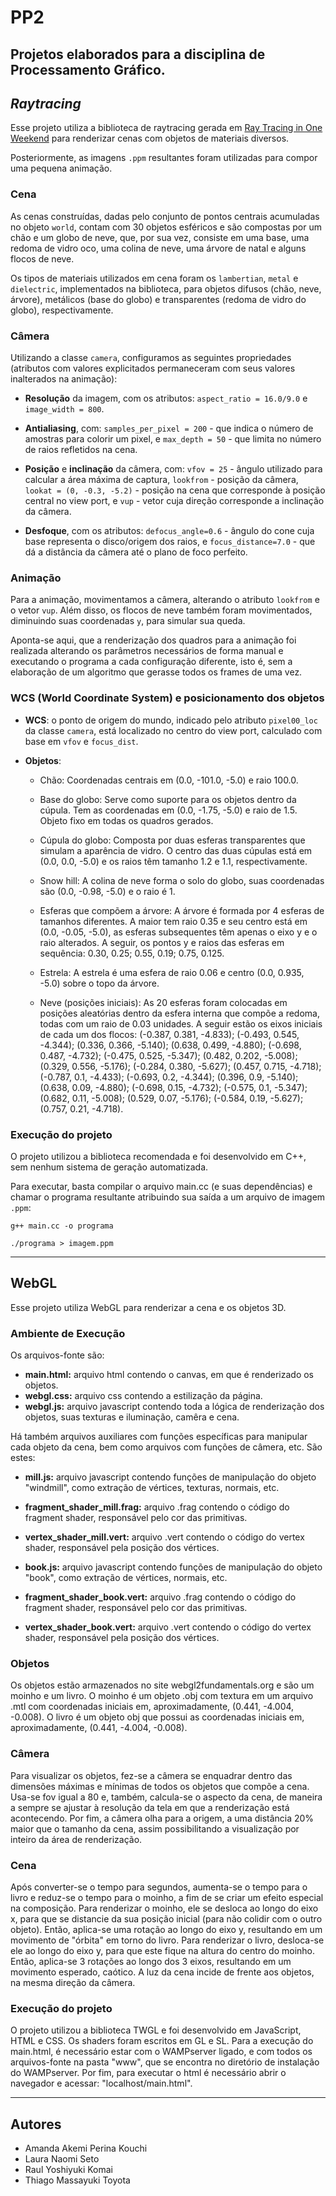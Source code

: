 # PP2

Projetos elaborados para a disciplina de Processamento Gráfico. 
---
## *Raytracing*
Esse projeto utiliza a biblioteca de raytracing gerada em [Ray Tracing in One Weekend](https://github.com/RayTracing/raytracing.github.io/) para renderizar cenas com objetos de materiais diversos.

Posteriormente, as imagens `.ppm` resultantes foram utilizadas para compor uma pequena animação.
  
### Cena
As cenas construídas, dadas pelo conjunto de pontos centrais acumuladas no objeto `world`,  contam com 30 objetos esféricos e são compostas por um chão e um globo de neve, que, por sua vez, consiste em uma base, uma redoma de vidro oco, uma colina de neve, uma árvore de natal e alguns flocos de neve.

Os tipos de materiais utilizados em cena foram os `lambertian`, `metal` e `dielectric`, implementados na biblioteca, para objetos difusos (chão, neve, árvore), metálicos (base do globo) e transparentes (redoma de vidro do globo), respectivamente.

### Câmera
Utilizando a classe `camera`, configuramos as seguintes propriedades (atributos com valores explicitados permaneceram com seus valores inalterados na animação):

- **Resolução** da imagem, com os atributos: `aspect_ratio = 16.0/9.0` e `image_width = 800`. 

- **Antialiasing**, com: `samples_per_pixel = 200` - que indica o número de amostras para colorir um pixel, e `max_depth = 50` - que limita no número de raios refletidos na cena.

- **Posição** e **inclinação** da câmera, com: `vfov = 25` - ângulo utilizado para calcular a área máxima de captura, `lookfrom` - posição da câmera, `lookat = (0, -0.3, -5.2)` - posição na cena que corresponde à posição central no view port, e `vup` - vetor cuja direção corresponde a inclinação da câmera. 

- **Desfoque**, com os atributos: `defocus_angle=0.6` - ângulo do cone cuja base representa o disco/origem dos raios, e `focus_distance=7.0` - que dá a distância da câmera até o plano de foco perfeito.

### Animação
Para a animação, movimentamos a câmera, alterando o atributo `lookfrom` e o vetor `vup`. Além disso, os flocos de neve também foram movimentados, diminuindo suas coordenadas `y`, para simular sua queda.

Aponta-se aqui, que a renderização dos quadros para a animação foi realizada alterando os parâmetros necessários de forma manual e executando o programa a cada configuração diferente, isto é, sem a elaboração de um algoritmo que gerasse todos os frames de uma vez.
  
### WCS (World Coordinate System) e posicionamento dos objetos
- **WCS**: o ponto de origem do mundo, indicado pelo atributo `pixel00_loc` da classe `camera`, está localizado no centro do view port, calculado com base em `vfov` e `focus_dist`.

- **Objetos**:

  - Chão: Coordenadas centrais em (0.0, -101.0, -5.0) e raio 100.0.

  - Base do globo: Serve como suporte para os objetos dentro da cúpula. Tem as coordenadas em (0.0, -1.75, -5.0) e raio de 1.5. Objeto fixo em todas os quadros gerados.

  - Cúpula do globo: Composta por duas esferas transparentes que simulam a aparência de vidro. O centro das duas cúpulas está em (0.0, 0.0, -5.0) e os raios têm tamanho 1.2 e 1.1, respectivamente.

  - Snow hill: A colina de neve forma o solo do globo, suas coordenadas são (0.0, -0.98, -5.0) e o raio é 1.

  - Esferas que compõem a árvore: A árvore é formada por 4 esferas de tamanhos diferentes. A maior tem raio 0.35 e seu centro está em (0.0, -0.05, -5.0), as esferas subsequentes têm apenas o eixo y e o raio alterados. A seguir, os pontos y e raios das esferas em sequência: 0.30, 0.25; 0.55, 0.19; 0.75, 0.125.

  - Estrela: A estrela é uma esfera de raio 0.06 e centro (0.0, 0.935, -5.0) sobre o topo da árvore.

  - Neve (posições iniciais): As 20 esferas foram colocadas em posições aleatórias dentro da esfera interna que compõe a redoma, todas com um raio de 0.03 unidades. A seguir estão os eixos iniciais de cada um dos flocos:
  (-0.387, 0.381, -4.833); (-0.493, 0.545, -4.344); (0.336, 0.366, -5.140); (0.638, 0.499, -4.880); (-0.698, 0.487, -4.732); (-0.475, 0.525, -5.347); (0.482, 0.202, -5.008); (0.329, 0.556, -5.176); (-0.284, 0.380, -5.627); (0.457, 0.715, -4.718); (-0.787, 0.1, -4.433); (-0.693, 0.2, -4.344); (0.396, 0.9, -5.140); (0.638, 0.09, -4.880); (-0.698, 0.15, -4.732); (-0.575, 0.1, -5.347); (0.682, 0.11, -5.008); (0.529, 0.07, -5.176); (-0.584, 0.19, -5.627); (0.757, 0.21, -4.718).

### Execução do projeto
O projeto utilizou a biblioteca recomendada e foi desenvolvido em C++, sem nenhum sistema de geração automatizada. 

Para executar, basta compilar o arquivo main.cc (e suas dependências) e chamar o programa resultante atribuindo sua saída a um arquivo de imagem `.ppm`:

```
g++ main.cc -o programa
```
```
./programa > imagem.ppm
```

---
## WebGL
Esse projeto utiliza WebGL para renderizar a cena e os objetos 3D.

### Ambiente de Execução
Os arquivos-fonte são:
- **main.html:** arquivo html contendo o canvas, em que é renderizado os objetos.
- **webgl.css:** arquivo css contendo a estilização da página.
- **webgl.js:** arquivo javascript contendo toda a lógica de renderização dos objetos, suas texturas e iluminação, camêra e cena.

Há também arquivos auxiliares com funções específicas para manipular cada objeto da cena, bem como arquivos com funções de câmera, etc. São estes:
- **mill.js:** arquivo javascript contendo funções de manipulação do objeto "windmill", como extração de vértices, texturas, normais, etc.
- **fragment_shader_mill.frag:** arquivo .frag contendo o código do fragment shader, responsável pelo cor das primitivas.
- **vertex_shader_mill.vert:** arquivo .vert contendo o código do vertex shader, responsável pela posição dos vértices.

- **book.js:** arquivo javascript contendo funções de manipulação do objeto "book", como extração de vértices, normais, etc.
- **fragment_shader_book.vert:** arquivo .frag contendo o código do fragment shader, responsável pelo cor das primitivas.
- **vertex_shader_book.vert:** arquivo .vert contendo o código do vertex shader, responsável pela posição dos vértices.

### Objetos
Os objetos estão armazenados no site webgl2fundamentals.org e são um moinho e um livro.
O moinho é um objeto .obj com textura em um arquivo .mtl com coordenadas iniciais em, aproximadamente, (0.441, -4.004, -0.008).
O livro é um objeto obj que possui as coordenadas iniciais em, aproximadamente, (0.441, -4.004, -0.008).

### Câmera
Para visualizar os objetos, fez-se a câmera se enquadrar dentro das dimensões máximas e mínimas de todos os objetos que compõe a cena. Usa-se fov igual a 80 e, também, calcula-se o aspecto da cena, de maneira a sempre se ajustar à resolução da tela em que a renderização está acontecendo.
Por fim, a câmera olha para a origem, a uma distância 20% maior que o tamanho da cena, assim possibilitando a visualização por inteiro da área de renderização.

### Cena
Após converter-se o tempo para segundos, aumenta-se o tempo para o livro e reduz-se o tempo para o moinho, a fim de se criar um efeito especial na composição.
Para renderizar o moinho, ele se desloca ao longo do eixo x, para que se distancie da sua posição inicial (para não colidir com o outro objeto). Então, aplica-se uma rotação ao longo do eixo y, resultando em um movimento de "órbita" em torno do livro.
Para renderizar o livro, desloca-se ele ao longo do eixo y, para que este fique na altura do centro do moinho. Então, aplica-se 3 rotações ao longo dos 3 eixos, resultando em um movimento esperado, caótico.
A luz da cena incide de frente aos objetos, na mesma direção da câmera. 

### Execução do projeto
O projeto utilizou a biblioteca TWGL e foi desenvolvido em JavaScript, HTML e CSS. Os shaders foram escritos em GL e SL.
Para a execução do main.html, é necessário estar com o WAMPserver ligado, e com todos os arquivos-fonte na pasta "www", que se encontra no diretório de instalação do WAMPserver. Por fim, para executar o html é necessário abrir o navegador e acessar: "localhost/main.html".

---
## Autores
* Amanda Akemi Perina Kouchi
* Laura Naomi Seto
* Raul Yoshiyuki Komai
* Thiago Massayuki Toyota

